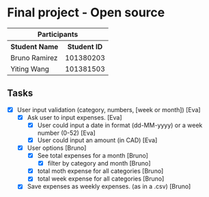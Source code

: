 # Final project - Open source

<table>
  <tr>
    <th colspan=2 style="text-align: center;">Participants</th>
  </tr>
  <tr>
    <th>Student Name</th>
    <th>Student ID</th>
  </tr>
  <tr>
    <td>Bruno Ramirez</td>
    <td>101380203</td>
  </tr>
  </tr>
    <td>Yiting Wang</td>
    <td>101381503</td>
  </tr>
</table>

## Tasks 

- [x] User input validation (category, numbers, [week or month]) [Eva]
    - [x] Ask user to input expenses. [Eva]
        - [x] User could input a date in format (dd-MM-yyyy) or a week number (0-52) [Eva]
        - [x] User could input an amount (in CAD) [Eva]
    - [x] User options [Bruno]
        - [x] See total expenses for a month [Bruno]
            - [x] filter by category and month [Bruno]
        - [x] total moth expense for all categories [Bruno]
        - [x] total week expense for all categories [Bruno]
    - [x] Save expenses as weekly expenses. (as in a .csv) [Bruno]
